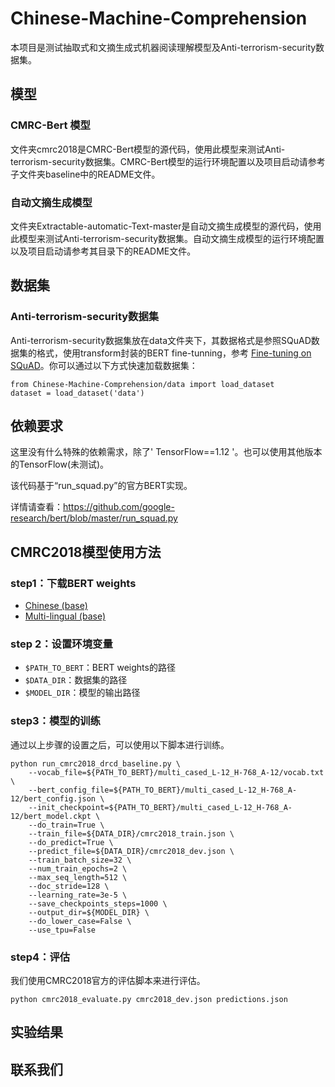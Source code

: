 # Chinese-Machine-Comprehension

本项目是测试抽取式和文摘生成式机器阅读理解模型及Anti-terrorism-security数据集。

## 模型

### CMRC-Bert 模型

文件夹cmrc2018是CMRC-Bert模型的源代码，使用此模型来测试Anti-terrorism-security数据集。CMRC-Bert模型的运行环境配置以及项目启动请参考子文件夹baseline中的README文件。

### 自动文摘生成模型

文件夹Extractable-automatic-Text-master是自动文摘生成模型的源代码，使用此模型来测试Anti-terrorism-security数据集。自动文摘生成模型的运行环境配置以及项目启动请参考其目录下的README文件。

## 数据集

### Anti-terrorism-security数据集

Anti-terrorism-security数据集放在data文件夹下，其数据格式是参照SQuAD数据集的格式，使用transform封装的BERT fine-tunning，参考 [Fine-tuning on SQuAD](https://huggingface.co/transformers/examples.html#fine-tuning-on-squad)。你可以通过以下方式快速加载数据集：

```
from Chinese-Machine-Comprehension/data import load_dataset
dataset = load_dataset('data')
```

## 依赖要求

这里没有什么特殊的依赖需求，除了' TensorFlow==1.12 '。也可以使用其他版本的TensorFlow(未测试)。

该代码基于“run_squad.py”的官方BERT实现。

详情请查看：https://github.com/google-research/bert/blob/master/run_squad.py

## CMRC2018模型使用方法

### step1：下载BERT weights

- [Chinese (base)](https://storage.googleapis.com/bert_models/2018_11_03/chinese_L-12_H-768_A-12.zip)
- [Multi-lingual (base)](https://storage.googleapis.com/bert_models/2018_11_23/multi_cased_L-12_H-768_A-12.zip)

### step 2：设置环境变量

- `$PATH_TO_BERT`：BERT weights的路径
- `$DATA_DIR`：数据集的路径
- `$MODEL_DIR`：模型的输出路径

### step3：模型的训练

通过以上步骤的设置之后，可以使用以下脚本进行训练。

```
python run_cmrc2018_drcd_baseline.py \
	--vocab_file=${PATH_TO_BERT}/multi_cased_L-12_H-768_A-12/vocab.txt \
	--bert_config_file=${PATH_TO_BERT}/multi_cased_L-12_H-768_A-12/bert_config.json \
	--init_checkpoint=${PATH_TO_BERT}/multi_cased_L-12_H-768_A-12/bert_model.ckpt \
	--do_train=True \
	--train_file=${DATA_DIR}/cmrc2018_train.json \
	--do_predict=True \
	--predict_file=${DATA_DIR}/cmrc2018_dev.json \
	--train_batch_size=32 \
	--num_train_epochs=2 \
	--max_seq_length=512 \
	--doc_stride=128 \
	--learning_rate=3e-5 \
	--save_checkpoints_steps=1000 \
	--output_dir=${MODEL_DIR} \
	--do_lower_case=False \
	--use_tpu=False
```

### step4：评估

我们使用CMRC2018官方的评估脚本来进行评估。

`python cmrc2018_evaluate.py cmrc2018_dev.json predictions.json`

## 实验结果



## 联系我们